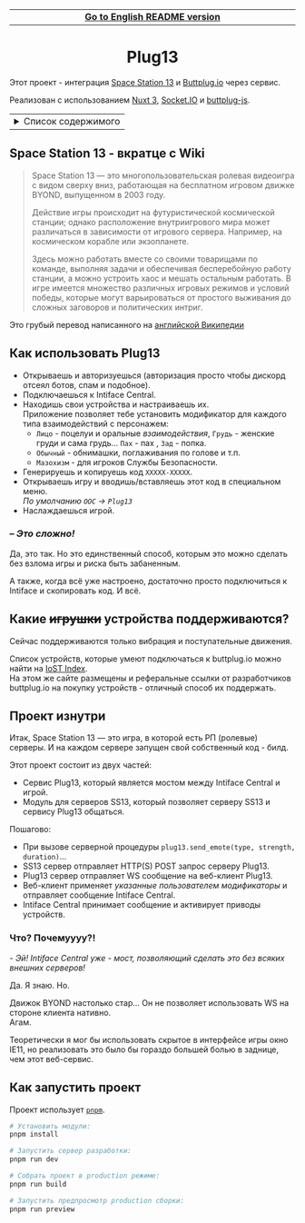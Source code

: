 <table>
<tr><td align="center" width="2000"><b>
<a href="README.md">Go to English README version</a>
</b></td></tr>
</table>

<div align="center">

# Plug13

</div>

Этот проект - интеграция [Space Station 13](https://spacestation13.com/) и [Buttplug.io](https://buttplug.io/) через сервис.

Реализован с использованием [Nuxt 3](https://nuxt.com/), [Socket.IO](https://socket.io/) и [buttplug-js](https://github.com/buttplugio/buttplug-js).

<table>
<tr><td><details>
<summary>Список содержимого</summary>

- [Space Station 13 - вкратце с Wiki](#space-station-13---вкратце-с-wiki)
- [Как использовать Plug13](#как-использовать-plug13)
- [А моё устройство поддерживается?](#какие-игрушки-устройства-поддерживаются)
- [Проект изнутри](#проект-изнутри)
- [Как запустить проект](#как-запустить-проект)

</details></td></tr>
</table>

## Space Station 13 - вкратце с Wiki

> Space Station 13 — это многопользовательская ролевая видеоигра с видом сверху вниз, работающая на бесплатном игровом движке BYOND, выпущенном в 2003 году.
>
> Действие игры происходит на футуристической космической станции; однако расположение внутриигрового мира может различаться в зависимости от игрового сервера. Например, на космическом корабле или экзопланете.
>
> Здесь можно работать вместе со своими товарищами по команде, выполняя задачи и обеспечивая бесперебойную работу станции, а можно устроить хаос и мешать остальным работать. В игре имеется множество различных игровых режимов и условий победы, которые могут варьироваться от простого выживания до сложных заговоров и политических интриг.

Это грубый перевод написанного на [английской Википедии](https://en.wikipedia.org/w/index.php?title=Space_Station_13&oldid=1208832640)

## Как использовать Plug13

- Открываешь и авторизуешься (авторизация просто чтобы дискорд отсеял ботов, спам и подобное).
- Подключаешься к Intiface Central.
- Находишь свои устройства и настраиваешь их.  
  Приложение позволяет тебе установить модификатор для каждого типа взаимодействий с персонажем:
  - `Лицо` - поцелуи и оральные *взаимодействия*, `Грудь` - женские груди и сама грудь... `Пах` - пах , `Зад` - попка.
  - `Обычный` - обнимашки, поглаживания по голове и т.п.
  - `Мазохизм` - для игроков Службы Безопасности.
- Генерируешь и копируешь код `XXXXX-XXXXX`.
- Открываешь игру и вводишь/вставляешь этот код в специальном меню.  
  *По умолчанию `OOC` -> `Plug13`*
- Наслаждаешься игрой.

### *– Это сложно!*

Да, это так. Но это единственный способ, которым это можно сделать без взлома игры и риска быть забаненным.

А также, когда всё уже настроено, достаточно просто подключиться к Intiface и скопировать код. И всё.

## Какие ~~игрушки~~ устройства поддерживаются?

Сейчас поддерживаются только вибрация и поступательные движения.

Список устройств, которые умеют подключаться к buttplug.io можно найти на [IoST Index](https://iostindex.com/?filter0ButtplugSupport=4).  
На этом же сайте размещены и реферальные ссылки от разработчиков buttplug.io на покупку устройств - отличный способ их поддержать.

## Проект изнутри

Итак, Space Station 13 — это игра, в которой есть РП (ролевые) серверы. И на каждом сервере запущен свой собственный код - билд.

Этот проект состоит из двух частей:
- Сервис Plug13, который является мостом между Intiface Central и игрой.
- Модуль для серверов SS13, который позволяет серверу SS13 и сервису Plug13 общаться.

Пошагово:
- При вызове серверной процедуры `plug13.send_emote(type, strength, duration)`...
- SS13 сервер отправляет HTTP(S) POST запрос серверу Plug13.
- Plug13 сервер отправляет WS сообщение на веб-клиент Plug13.
- Веб-клиент применяет *указанные пользователем модификаторы* и отправляет сообщение Intiface Central.
- Intiface Central принимает сообщение и активирует приводы устройств.

### Что? Почемуууу?!

*\- Эй! Intiface Central уже - мост, позволяющий сделать это без всяких внешних серверов!*

Да. Я знаю. Но.

Движок BYOND настолько стар... Он не позволяет использовать WS на стороне клиента нативно.  
Агам.

Теоретически я мог бы использовать скрытое в интерфейсе игры окно IE11, но реализовать это было бы гораздо большей болью в заднице, чем этот веб-сервис.

## Как запустить проект

Проект использует [`pnpm`](https://pnpm.io/).

```bash
# Установить модули:
pnpm install

# Запустить сервер разработки:
pnpm run dev

# Собрать проект в production режиме:
pnpm run build

# Запустить предпросмотр production сборки:
pnpm run preview
```
